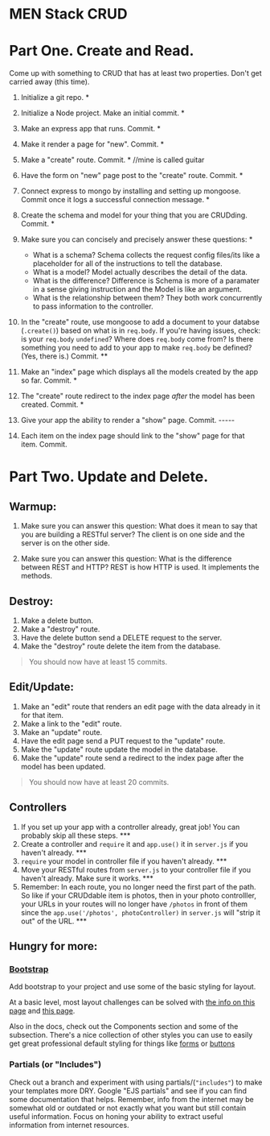 # MEN Stack CRUD

# Part One. Create and Read.

Come up with something to CRUD that has at least two properties. Don't get carried away (this time).

1. Initialize a git repo. *
2. Initialize a Node project. Make an initial commit. *
3. Make an express app that runs. Commit. *
4. Make it render a page for "new". Commit. *
5. Make a "create" route. Commit. * //mine is called guitar 
6. Have the form on "new" page post to the "create" route. Commit. *
7. Connect express to mongo by installing and setting up mongoose. Commit once it logs a successful connection message. *
8. Create the schema and model for your thing that you are CRUDding. Commit. *

9. Make sure you can concisely and precisely answer these questions: *
    - What is a schema? 
    Schema collects the request config files/its like a placeholder for all of the instructions to tell the database.
    - What is a model? 
    Model actually describes the detail of the data. 
    - What is the difference? 
    Difference is Schema is more of a paramater in a sense giving instruction and the Model is like an argument.
    - What is the relationship between them? 
    They both work concurrently to pass information to the controller.  

10. In the "create" route, use mongoose to add a document to your databse (`.create()`) based on what is in `req.body`. If you're having issues, check: is your `req.body` `undefined`? Where does `req.body` come from? Is there something you need to add to your app to make `req.body` be defined? (Yes, there is.) Commit. **
11. Make an "index" page which displays all the models created by the app so far. Commit. *
12. The "create" route redirect to the index page *after* the model has been created. Commit. *
13. Give your app the ability to render a "show" page. Commit. -----
14. Each item on the index page should link to the "show" page for that item. Commit.

# Part Two. Update and Delete.

## **Warmup:**

1. Make sure you can answer this question: What does it mean to say that you are building a RESTful server? 
The client is on one side and the server is on the other side.

2. Make sure you can answer this question: What is the difference between REST and HTTP? REST is how HTTP is used. 
 It implements the methods.

## **Destroy:**

1. Make a delete button.
2. Make a "destroy" route.
3. Have the delete button send a DELETE request to the server.
4. Make the "destroy" route delete the item from the database.

> You should now have at least 15 commits.

## **Edit/Update:**

1. Make an "edit" route that renders an edit page with the data already in it for that item.
2. Make a link to the "edit" route.
3. Make an "update" route.
4. Have the edit page send a PUT request to the "update" route.
5. Make the "update" route update the model in the database.
6. Make the "update" route send a redirect to the index page after the model has been updated.

> You should now have at least 20 commits.

## **Controllers**

1. If you set up your app with a controller already, great job! You can probably skip all these steps. ***
2. Create a controller and `require` it and `app.use()` it in `server.js` if you haven't already. ***
3. `require` your model in controller file if you haven't already.   ***
4. Move your RESTful routes from `server.js` to your controller file if you haven't already. Make sure it works.  ***
5. Remember: In each route, you no longer need the first part of the path. So like if your CRUDdable item is photos, then in your photo controlller, your URLs in your routes will no longer have `/photos` in front of them since the `app.use('/photos', photoController)` in `server.js` will "strip it out" of the URL. ***

## **Hungry for more:**

### **[Bootstrap](https://getbootstrap.com/)**

Add bootstrap to your project and use some of the basic styling for layout.

At a basic level, most layout challenges can be solved with [the info on this page](https://getbootstrap.com/docs/4.3/layout/overview/) and [this page](https://getbootstrap.com/docs/4.3/layout/grid/).

Also in the docs, check out the Components section and some of the subsection. There's a nice collection of other styles you can use to easily get great professional default styling for things like [forms](https://getbootstrap.com/docs/4.3/components/forms/) or [buttons](https://getbootstrap.com/docs/4.3/components/buttons/)

### **Partials (or "Includes")**

Check out a branch and experiment with using partials/(`"includes"`) to make your templates more DRY. Google "EJS partials" and see if you can find some documentation that helps. Remember, info from the internet may be somewhat old or outdated or not exactly what you want but still contain useful information. Focus on honing your ability to extract useful information from internet resources.
